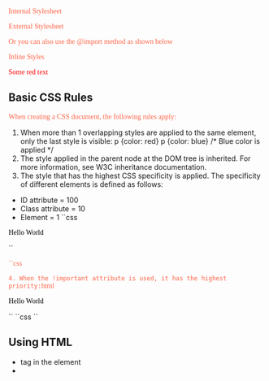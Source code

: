 Internal Stylesheet

<style type=”text/css”>
CSS Content Goes Here
</style>


External Stylesheet

<link rel=”stylesheet” type=”text/css” href=“Path To stylesheet.css” />

Or you can also use the @import method as shown below

<style type=”text/css”>

@import url('css/styles.css')

</style>

Inline Styles
<p class="pclass" style="color: #ff0000;"">Some red text</p>

## Basic CSS Rules

When creating a CSS document, the following rules apply:

1. When more than 1 overlapping styles are applied to the same element, only the last style is visible:
p {color: red}
p {color: blue}
/* Blue color is applied */
2. The style applied in the parent node at the DOM tree is inherited. For more information, see W3C inheritance documentation.
3. The style that has the highest CSS specificity is applied. The specificity of different elements is defined as follows:
  - ID attribute = 100
  - Class attribute = 10
  - Element = 1
``css
<body>
<p id="target" class="target">Hello World</p>
</body>
``

``css
<style>
   p#target {color: black} /* Specificity: 101 */
   p#target {color: red} /* Specificity: 101 */
   p.target {color: blue} /* Specificity: 11 */
   p {color: tomato} /* Specificity: 1 */
   /* Red color is applied */
</style>
``
4. When the !important attribute is used, it has the highest priority:
``html
<body>
<p id="target" class="target">Hello World</p>
</body>
``
``css
<style>
   p#target {color: black !important}
   p#target {color: red}
   p.target {color: blue}
   p {color: tomato}
   /* Black color is applied */
</style>
``

## Using HTML
- <link> tag in the <head> element
- <style> tag in the <head> element
- @import attribute in the CSS area
- style attribute in a HTML elemen


## Syntax

selector {
	property: value
}

### Example
``css
body {
  background: #eeeeee;
  font-family: “Trebuchet MS”, Verdana, Arial, serif;
}
``

## Inheritance
When you nest one element inside another, the nested element will inherit the properties assigned to the containing element. Unless you modify the inner elements values independently.

``css
body {font-family: Verdana, serif;}

h1 {font-family: Georgia, sans-serif;}
p {font-family: Tahoma, serif;}
``

## Grouping Selectors
h1, h2, p {
    text-align: center;
    color: red;
}

## CSS Comments
/* This is a single-line comment */

